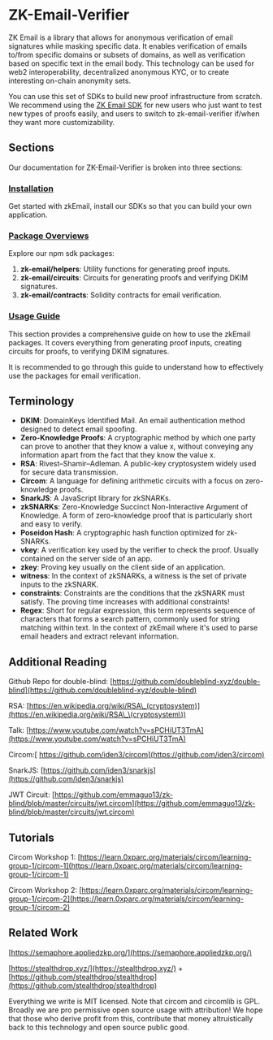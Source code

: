 # ZK-Email-Verifier

ZK Email is a library that allows for anonymous verification of email signatures while masking specific data. It enables verification of emails to/from specific domains or subsets of domains, as well as verification based on specific text in the email body. This technology can be used for web2 interoperability, decentralized anonymous KYC, or to create interesting on-chain anonymity sets.

You can use this set of SDKs to build new proof infrastructure from scratch. We recommend using the [ZK Email SDK](../zk-email-sdk/) for new users who just want to test new types of proofs easily, and users to switch to zk-email-verifier if/when they want more customizability.

## Sections

Our documentation for ZK-Email-Verifier is broken into three sections:

### [Installation](installation.md)

Get started with zkEmail, install our SDKs so that you can build your own application.

### [Package Overviews](packages/)

Explore our npm sdk packages:

1. **zk-email/helpers**: Utility functions for generating proof inputs.
2. **zk-email/circuits**: Circuits for generating proofs and verifying DKIM signatures.
3. **zk-email/contracts**: Solidity contracts for email verification.

### [Usage Guide](usage-guide.md)

This section provides a comprehensive guide on how to use the zkEmail packages. It covers everything from generating proof inputs, creating circuits for proofs, to verifying DKIM signatures.

It is recommended to go through this guide to understand how to effectively use the packages for email verification.

## Terminology

* **DKIM**: DomainKeys Identified Mail. An email authentication method designed to detect email spoofing.
* **Zero-Knowledge Proofs**: A cryptographic method by which one party can prove to another that they know a value x, without conveying any information apart from the fact that they know the value x.
* **RSA**: Rivest–Shamir–Adleman. A public-key cryptosystem widely used for secure data transmission.
* **Circom**: A language for defining arithmetic circuits with a focus on zero-knowledge proofs.
* **SnarkJS**: A JavaScript library for zkSNARKs.
* **zkSNARKs**: Zero-Knowledge Succinct Non-Interactive Argument of Knowledge. A form of zero-knowledge proof that is particularly short and easy to verify.
* **Poseidon Hash**: A cryptographic hash function optimized for zk-SNARKs.
* **vkey**: A verification key used by the verifier to check the proof. Usually contained on the server side of an app.
* **zkey**: Proving key usually on the client side of an application.
* **witness**: In the context of zkSNARKs, a witness is the set of private inputs to the zkSNARK.
* **constraints**: Constraints are the conditions that the zkSNARK must satisfy. The proving time increases with additional constraints!
* **Regex**: Short for regular expression, this term represents sequence of characters that forms a search pattern, commonly used for string matching within text. In the context of zkEmail where it's used to parse email headers and extract relevant information.



## Additional Reading

Github Repo for double-blind: [https://github.com/doubleblind-xyz/double-blind](https://github.com/doubleblind-xyz/double-blind)

RSA: [https://en.wikipedia.org/wiki/RSA\_(cryptosystem)](https://en.wikipedia.org/wiki/RSA\_\(cryptosystem\))

Talk: [https://www.youtube.com/watch?v=sPCHiUT3TmA](https://www.youtube.com/watch?v=sPCHiUT3TmA)

Circom:[ https://github.com/iden3/circom](https://github.com/iden3/circom)

SnarkJS: [https://github.com/iden3/snarkjs](https://github.com/iden3/snarkjs)

JWT Circuit: [https://github.com/emmaguo13/zk-blind/blob/master/circuits/jwt.circom](https://github.com/emmaguo13/zk-blind/blob/master/circuits/jwt.circom)

## Tutorials

Circom Workshop 1: [https://learn.0xparc.org/materials/circom/learning-group-1/circom-1](https://learn.0xparc.org/materials/circom/learning-group-1/circom-1)

Circom Workshop 2: [https://learn.0xparc.org/materials/circom/learning-group-1/circom-2](https://learn.0xparc.org/materials/circom/learning-group-1/circom-2)

## Related Work

[https://semaphore.appliedzkp.org/](https://semaphore.appliedzkp.org/)

[https://stealthdrop.xyz/](https://stealthdrop.xyz/) + [https://github.com/stealthdrop/stealthdrop](https://github.com/stealthdrop/stealthdrop)

Everything we write is MIT licensed. Note that circom and circomlib is GPL. Broadly we are pro permissive open source usage with attribution! We hope that those who derive profit from this, contribute that money altruistically back to this technology and open source public good.
